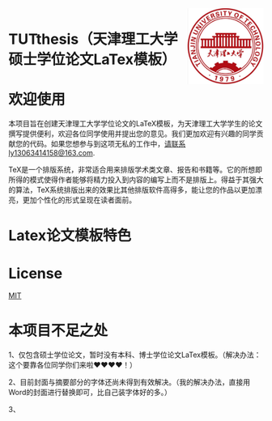 <img src="TUT_LOGO.jpg" align="right" width="150"/>



# TUTthesis（天津理工大学硕士学位论文LaTex模板）

# 欢迎使用

本项目旨在创建天津理工大学学位论文的LaTeX模板，为天津理工大学学生的论文撰写提供便利，欢迎各位同学使用并提出您的意见。我们更加欢迎有兴趣的同学贡献您的代码。如果您想参与到这项无私的工作中，请联系ly13063414158@163.com.



TeX是一个排版系统，非常适合用来排版学术类文章、报告和书籍等。它的所想即所得的模式使得作者能够将精力投入到内容的编写上而不是排版上。得益于其强大的算法，TeX系统排版出来的效果比其他排版软件高得多，能让您的作品以更加漂亮，更加个性化的形式呈现在读者面前。


# Latex论文模板特色



# License
[MIT](https://github.com/LuYang-2023/TUTthesis/edit/main/LICENSE)


# 本项目不足之处


1、仅包含硕士学位论文，暂时没有本科、博士学位论文LaTex模板。（解决办法：这个要靠各位同学你们来啦❤️❤️❤️❤️！）


2、目前封面与摘要部分的字体还尚未得到有效解决。（我的解决办法，直接用Word的封面进行替换即可，比自己装字体好的多。）


3、

